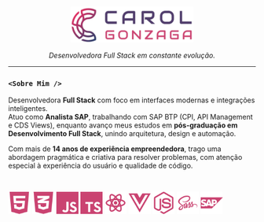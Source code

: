 <p align="center">
  <picture>
    <source media="(prefers-color-scheme: dark)" srcset="https://raw.githubusercontent.com/CarolGonzaga/dev-carolgonzaga/react-version/src/assets/images/logo-carol-gonzaga.png">
    <source media="(prefers-color-scheme: light)" srcset="https://raw.githubusercontent.com/CarolGonzaga/dev-carolgonzaga/react-version/src/assets/images/logo-carol-gonzaga.png">
    <img src="https://raw.githubusercontent.com/CarolGonzaga/dev-carolgonzaga/react-version/src/assets/images/logo-carol-gonzaga.png" alt="Logotipo Carol Gonzaga" width="250"/>
  </picture>
</p>

<p align="center">
  <em>Desenvolvedora Full Stack em constante evolução.</em>
</p>

---

### `<Sobre Mim />`

Desenvolvedora **Full Stack** com foco em interfaces modernas e integrações inteligentes.  
Atuo como **Analista SAP**, trabalhando com SAP BTP (CPI, API Management e CDS Views), enquanto avanço meus estudos em **pós-graduação em Desenvolvimento Full Stack**, unindo arquitetura, design e automação.

Com mais de **14 anos de experiência empreendedora**, trago uma abordagem pragmática e criativa para resolver problemas, com atenção especial à experiência do usuário e qualidade de código.

</br>

<p>
    <img src="https://raw.githubusercontent.com/CarolGonzaga/CarolGonzaga/abfdec1bb23bc9d6f4983a2a24f454ead3cefda5/assets/icons/html-5-logo-svgrepo-com.svg" alt="HTML5" width="45" height="45"/> 
    <img src="https://raw.githubusercontent.com/CarolGonzaga/CarolGonzaga/126b189bd0f66c76974e70a20c8a4879f878b99f/assets/icons/css3-02-svgrepo-com.svg" alt="CSS3" width="45" height="45"/> 
    <img src="https://raw.githubusercontent.com/CarolGonzaga/CarolGonzaga/abfdec1bb23bc9d6f4983a2a24f454ead3cefda5/assets/icons/javascript-155-svgrepo-com.svg" alt="JavaScript" width="45" height="45"/> 
    <img src="https://raw.githubusercontent.com/CarolGonzaga/CarolGonzaga/126b189bd0f66c76974e70a20c8a4879f878b99f/assets/icons/typescript-svgrepo-com.svg" alt="TypeScript" width="45" height="45"/> 
    <img src="https://raw.githubusercontent.com/CarolGonzaga/CarolGonzaga/126b189bd0f66c76974e70a20c8a4879f878b99f/assets/icons/react-svgrepo-com.svg" alt="React" width="45" height="45"/> 
    <img src="https://raw.githubusercontent.com/CarolGonzaga/CarolGonzaga/126b189bd0f66c76974e70a20c8a4879f878b99f/assets/icons/vuejs-svgrepo-com.svg" alt="Vue.js" width="45" height="45"/> 
    <img src="https://raw.githubusercontent.com/CarolGonzaga/CarolGonzaga/126b189bd0f66c76974e70a20c8a4879f878b99f/assets/icons/nodejs02-svgrepo-com.svg" alt="Node.js" width="45" height="45"/> 
    <img src="https://raw.githubusercontent.com/CarolGonzaga/CarolGonzaga/126b189bd0f66c76974e70a20c8a4879f878b99f/assets/icons/sass-svgrepo-com.svg" alt="Sass" width="45" height="45"/> 
    <img src="https://raw.githubusercontent.com/CarolGonzaga/CarolGonzaga/126b189bd0f66c76974e70a20c8a4879f878b99f/assets/icons/sap-svgrepo-com.svg" alt="SAP" width="45" height="45"/> 
</p>
